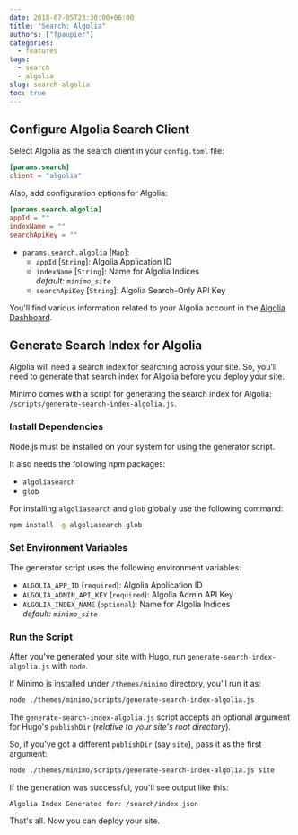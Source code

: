 ```yaml
---
date: 2018-07-05T23:30:00+06:00
title: "Search: Algolia"
authors: ["fpaupier"]
categories:
  - features
tags:
  - search
  - algolia
slug: search-algolia
toc: true
---
```


## Configure Algolia Search Client

Select Algolia as the search client in your `config.toml` file:

```toml
[params.search]
client = "algolia"
```

Also, add configuration options for Algolia:

```toml
[params.search.algolia]
appId = ""
indexName = ""
searchApiKey = ""
```

- `params.search.algolia` [`Map`]:
  - `appId` [`String`]: Algolia Application ID
  - `indexName` [`String`]: Name for Algolia Indices  
    _default: `minimo_site`_
  - `searchApiKey` [`String`]: Algolia Search-Only API Key

You'll find various information related to your Algolia account in the [Algolia Dashboard](https://www.algolia.com/dashboard).

## Generate Search Index for Algolia

Algolia will need a search index for searching across your site. So, you'll need to generate that search index for Algolia before you deploy your site.

Minimo comes with a script for generating the search index for Algolia: `/scripts/generate-search-index-algolia.js`.

### Install Dependencies

Node.js must be installed on your system for using the generator script.

It also needs the following npm packages:

- `algoliasearch`
- `glob`

For installing `algoliasearch` and `glob` globally use the following command:

```sh
npm install -g algoliasearch glob
```

### Set Environment Variables

The generator script uses the following environment variables:

- `ALGOLIA_APP_ID` (`required`): Algolia Application ID
- `ALGOLIA_ADMIN_API_KEY` (`required`): Algolia Admin API Key
- `ALGOLIA_INDEX_NAME` (`optional`): Name for Algolia Indices  
  _default: `minimo_site`_

### Run the Script

After you've generated your site with Hugo, run `generate-search-index-algolia.js` with `node`.

If Minimo is installed under `/themes/minimo` directory, you'll run it as:

```sh
node ./themes/minimo/scripts/generate-search-index-algolia.js
```

The `generate-search-index-algolia.js` script accepts an optional argument for Hugo's `publishDir` (_relative to your site's root directory_).

So, if you've got a different `publishDir` (say `site`), pass it as the first argument:

```sh
node ./themes/minimo/scripts/generate-search-index-algolia.js site
```

If the generation was successful, you'll see output like this:

```
Algolia Index Generated for: /search/index.json
```

That's all. Now you can deploy your site.
